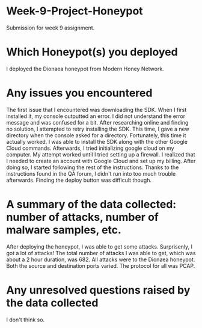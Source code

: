 # Week-9-Project-Honeypot
Submission for week 9 assignment.


# Which Honeypot(s) you deployed

I deployed the Dionaea honeypot from Modern Honey Network.


# Any issues you encountered

The first issue that I encountered was downloading the SDK. When I first installed it, my console outputted an error. I did not understand the error message and was confused for a bit. After researching online and finding no solution, I attempted to retry installing the SDK. This time, I gave a new directory when the console asked for a directory. Fortunately, this time it actually worked. I was able to install the SDK along with the other Google Cloud commands. Afterwards, I tried initializing google cloud on my computer. My attempt worked until I tried setting up a firewall. I realized that I needed to create an account with Google Cloud and set up my billing. After doing so, I started following the rest of the instructions. Thanks to the instructions found in the QA forum, I didn't run into too much trouble afterwards. Finding the deploy button was difficult though.

# A summary of the data collected: number of attacks, number of malware samples, etc.

After deploying the honeypot, I was able to get some attacks. Surprisenly, I got a lot of attacks! The total number of attacks I was able to get, which was about a 2 hour duration, was 682. All attacks were to the Dionaea honeypot. Both the source and destination ports varied. The protocol for all was PCAP.

# Any unresolved questions raised by the data collected

I don't think so.
